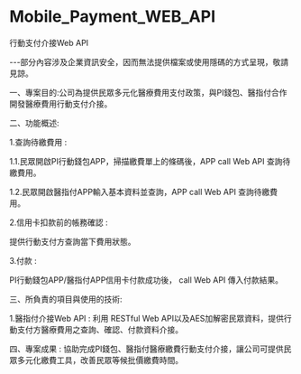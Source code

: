 # Mobile_Payment_WEB_API
行動支付介接Web API

---部分內容涉及企業資訊安全，因而無法提供檔案或使用隱碼的方式呈現，敬請見諒。

一、專案目的:公司為提供民眾多元化醫療費用支付政策，與PI錢包、醫指付合作開發醫療費用行動支付介接。

二、功能概述:

1.查詢待繳費用 : 
  
  1.1.民眾開啟PI行動錢包APP，掃描繳費單上的條碼後，APP call Web API 查詢待繳費用。
  
  1.2.民眾開啟醫指付APP輸入基本資料並查詢，APP call Web API 查詢待繳費用。 

2.信用卡扣款前的帳務確認 : 
  
  提供行動支付方查詢當下費用狀態。
  
3.付款 :

  PI行動錢包APP/醫指付APP信用卡付款成功後， call Web API 傳入付款結果。
  
三、所負責的項目與使用的技術:

1.醫指付介接Web API : 利用 RESTful Web API以及AES加解密民眾資料，提供行動支付方醫療費用之查詢、確認、付款資料介接。

四、專案成果 : 協助完成PI錢包、醫指付醫療繳費行動支付介接，讓公司可提供民眾多元化繳費工具，改善民眾等候批價繳費時間。
